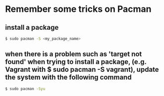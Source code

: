 # Remember some tricks on Pacman

## install a package
```sh
$ sudo pacman -S <my_package_name>
```

## when there is a problem such as 'target not found' when trying to install a package, (e.g. Vagrant with $ sudo pacman -S vagrant), update the system with the following command
```sh
$ sudo pacman -Syu
```
